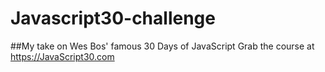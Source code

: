 # Javascript30-challenge

##My take on Wes Bos' famous 30 Days of JavaScript 
Grab the course at https://JavaScript30.com
